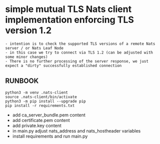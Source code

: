 # simple mutual TLS Nats client implementation enforcing TLS version 1.2
    - intention is to check the supported TLS versions of a remote Nats server / or Nats Leaf Node
    - in this case we try to connect via TLS 1.2 (can be adjusted with some minor changes)
    - There is no further processing of the server response, we just expect a "dirty" successfully established connection

## RUNBOOK
    python3 -m venv .nats-client
    source .nats-client/bin/activate
    python3 -m pip install --upgrade pip
    pip install -r requirements.txt

- add ca_server_bundle.pem content
- add certificate.pem content
- add private.key content
- in main.py adjust nats_address and nats_hostheader variables
- install requirements and run main.py